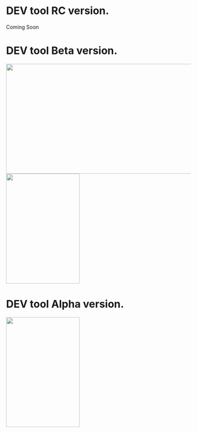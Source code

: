 # DEV tool RC version.
Coming Soon

# DEV tool Beta version.
<img src="https://github.com/RfidResearchGroup/ChameleonUltra/blob/main/resource/picture/devtool1.jpg" width = "600" height = "300" alt=""/> <img src="https://github.com/RfidResearchGroup/ChameleonUltra/blob/main/resource/picture/devtool2.jpg" width = "200" height = "300" alt=""/>

# DEV tool Alpha version.

<img src="https://github.com/RfidResearchGroup/ChameleonUltra/blob/main/resource/picture/yaxilalei.jpg" width = "200" height = "300" alt=""/>
